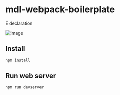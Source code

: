 # mdl-webpack-boilerplate
E declaration

![image](https://cloud.githubusercontent.com/assets/1388706/12698471/7f7d1244-c762-11e5-8baa-f2568a767105.png)

## Install

```bash
npm install
```

## Run web server

```
npm run devserver
```
